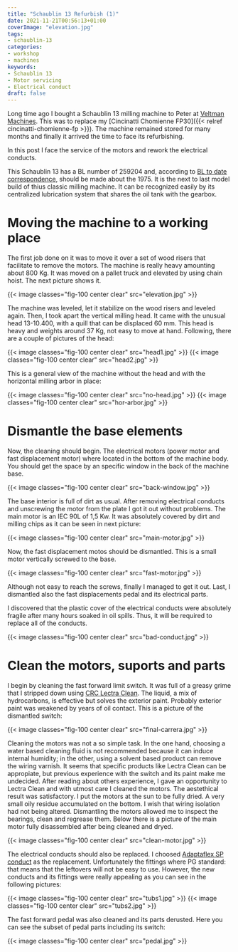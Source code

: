 ```yaml
---
title: "Schaublin 13 Refurbish (1)"
date: 2021-11-21T00:56:13+01:00
coverImage: "elevation.jpg"
tags:
- schaublin-13
categories:
- workshop
- machines
keywords:
- Schaublin 13
- Motor servicing
- Electrical conduct
draft: false
---
```


Long time ago I bought a Schaublin 13 milling machine to Peter at
[Veltman Machines](http://veltmanmachines.nl). This was to replace my
[Cincinatti
Chomienne FP30]({{< relref cincinatti-chomienne-fp >}}). The
machine remained stored for many months and finally it arrived the
time to face its refurbishing.

In this post I face the service of the motors and rework the
electrical conducts.

<!--more-->

This Schaublin 13 has a BL number of 259204 and, according to [BL to
date
correspondence](http://anglo-swiss-tools.co.uk/general-information-on-historic-schaublin-machines/),
should be made about the 1975. It is the next to last model build of
thius classic milling machine. It can be recognized easily by its
centralized lubrication system that shares the oil tank with the
gearbox.

# Moving the machine to a working place

The first job done on it was to move it over a set of wood risers that
facilitate to remove the motors. The machine is really heavy amounting
about 800 Kg. It was moved on a pallet truck and elevated by using
chain hoist. The next picture shows it.

{{< image classes="fig-100 center clear" src="elevation.jpg" >}}

The machine was leveled, let it stabilize on the wood risers and
leveled again. Then, I took apart the vertical milling head. It came
with the unusual head 13-10.400, with a quill that can be displaced 60
mm. This head is heavy and weights around 37 Kg, not easy to move at
hand. Following, there are a couple of pictures of the head:

{{< image classes="fig-100 center clear" src="head1.jpg" >}}
{{< image classes="fig-100 center clear" src="head2.jpg" >}}

This is a general view of the machine without the head and with the
horizontal milling arbor in place:

{{< image classes="fig-100 center clear" src="no-head.jpg" >}}
{{< image classes="fig-100 center clear" src="hor-arbor.jpg" >}}

# Dismantle the base elements

Now, the cleaning should begin. The electrical motors (power motor and
fast displacement motor) where located in the bottom of the machine
body. You should get the space by an specific window in the back of
the machine base.

{{< image classes="fig-100 center clear" src="back-window.jpg" >}}

The base interior is full of dirt as usual. After removing electrical
conducts and unscrewing the motor from the plate I got it out without
problems. The main motor is an IEC 90L of 1,5 Kw. It was absolutely
covered by dirt and milling chips as it can be seen in next picture:

{{< image classes="fig-100 center clear" src="main-motor.jpg" >}}

Now, the fast displacement motos should be dismantled. This is a small
motor vertically screwed to the base.

{{< image classes="fig-100 center clear" src="fast-motor.jpg" >}}

Although not easy to reach the screws, finally I managed to get it
out. Last, I dismantled also the fast displacements pedal and its
electrical parts.

I discovered that the plastic cover of the electrical conducts were
absolutely fragile after many hours soaked in oil spills. Thus, it
will be required to replace all of the conducts.

{{< image classes="fig-100 center clear" src="bad-conduct.jpg" >}}

# Clean the motors, suports and parts

I begin by cleaning the fast forward limit switch. It was full of a
greasy grime that I stripped down using [CRC Lectra
Clean](https://www.crcindustries.com/products/lectra-clean-174-heavy-duty-electrical-parts-degreaser-19-wt-oz.html). The
liquid, a mix of hydrocarbons, is effective but solves the exterior
paint. Probably exterior paint was weakened by years of oil
contact. This is a picture of the dismantled switch:

{{< image classes="fig-100 center clear" src="final-carrera.jpg" >}}

Cleaning the motors was not a so simple task. In the one hand,
choosing a water based cleaning fluid is not recommended because it
can induce internal humidity; in the other, using a solvent based
product can remove the wiring varnish. It seems that specific products
like Lectra Clean can be appropiate, but previous experience with the
switch and its paint make me undecided. After reading about others
experience, I gave an opportunity to Lectra Clean and with utmost care
I cleaned the motors. The aestethical result was satisfactory. I put
the motors at the sun to be fully dried. A very small oily residue
accumulated on the bottom. I wish that wiring isolation had not being
altered. Dismantling the motors allowed me to inspect the bearings,
clean and regrease them. Below there is a picture of the main motor
fully disassembled after being cleaned and dryed.

{{< image classes="fig-100 center clear" src="clean-motor.jpg" >}}

The electrical conducts should also be replaced. I choosed [Adaptaflex
SP
conduct](https://new.abb.com/low-voltage/products/conduit-fittings/adaptaflex/flexible-metallic-conduit-systems/metallic-conduits/type-sp)
as the replacement. Unfortunately the fittings where PG standard: that
means that the leftovers will not be easy to use. However, the new
conducts and its fittings were really appealing as you can see in the
following pictures:

{{< image classes="fig-100 center clear" src="tubs1.jpg" >}}
{{< image classes="fig-100 center clear" src="tubs2.jpg" >}}

The fast forward pedal was also cleaned and its parts derusted. Here
you can see the subset of pedal parts including its switch:

{{< image classes="fig-100 center clear" src="pedal.jpg" >}}
